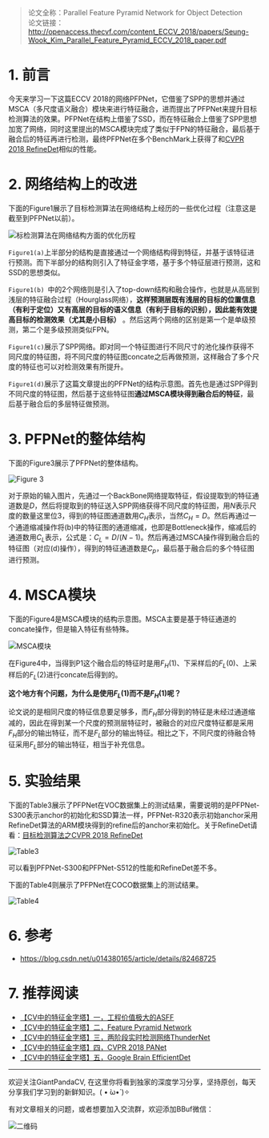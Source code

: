 > 论文全称：Parallel Feature Pyramid Network for Object Detection  
>   论文链接：http://openaccess.thecvf.com/content_ECCV_2018/papers/Seung-Wook_Kim_Parallel_Feature_Pyramid_ECCV_2018_paper.pdf

# 1. 前言
今天来学习一下这篇ECCV 2018的网络PFPNet，它借鉴了SPP的思想并通过MSCA（多尺度语义融合）模块来进行特征融合，进而提出了PFPNet来提升目标检测算法的效果。PFPNet在结构上借鉴了SSD，而在特征融合上借鉴了SPP思想加宽了网络，同时这里提出的MSCA模块完成了类似于FPN的特征融合，最后基于融合后的特征再进行检测，最终PFPNet在多个BenchMark上获得了和[CVPR 2018 RefineDet](https://mp.weixin.qq.com/s/4PQQwDGGyiK_w1TBgYBDIg)相似的性能。

# 2. 网络结构上的改进
下面的Figure1展示了目标检测算法在网络结构上经历的一些优化过程（注意这是截至到PFPNet以前）。

![标检测算法在网络结构方面的优化历程](https://img-blog.csdnimg.cn/20200319170350593.png?x-oss-process=image/watermark,type_ZmFuZ3poZW5naGVpdGk,shadow_10,text_aHR0cHM6Ly9ibG9nLmNzZG4ubmV0L2p1c3Rfc29ydA==,size_16,color_FFFFFF,t_70)

`Figure1(a)`上半部分的结构是直接通过一个网络结构得到特征，并基于该特征进行预测。而下半部分的结构则引入了特征金字塔，基于多个特征层进行预测，这和SSD的思想类似。

`Figure1(b) `中的2个网络则是引入了top-down结构和融合操作，也就是从高层到浅层的特征融合过程（Hourglass网络），**这样预测层既有浅层的目标的位置信息（有利于定位）又有高层的目标的语义信息（有利于目标的识别），因此能有效提高目标的检测效果（尤其是小目标）** 。然后这两个网络的区别是第一个是单级预测，第二个是多级预测类似FPN。

`Figure1(c)`展示了SPP网络。即对同一个特征图进行不同尺寸的池化操作获得不同尺度的特征图，将不同尺度的特征图concate之后再做预测，这样融合了多个尺度的特征也可以对检测效果有所提升。

`Figure1(d)`展示了这篇文章提出的PFPNet的结构示意图。首先也是通过SPP得到不同尺度的特征图，然后基于这些特征图**通过MSCA模块得到融合后的特征**，最后基于融合后的多层特征做预测。 

# 3. PFPNet的整体结构
下面的Figure3展示了PFPNet的整体结构。


![Figure 3](https://img-blog.csdnimg.cn/20200319173443802.png?x-oss-process=image/watermark,type_ZmFuZ3poZW5naGVpdGk,shadow_10,text_aHR0cHM6Ly9ibG9nLmNzZG4ubmV0L2p1c3Rfc29ydA==,size_16,color_FFFFFF,t_70)

对于原始的输入图片，先通过一个BackBone网络提取特征，假设提取到的特征通道数是$D$，然后将提取到的特征送入SPP网络获得不同尺度的特征图，用$N$表示尺度的数量这里位$3$，得到的特征图通道数用$C_H$表示，当然$C_H=D$。然后再通过一个通道缩减操作将(b)中的特征图的通道缩减，也即是Bottleneck操作，缩减后的通道数用$C_L$表示，公式是：$C_L=D/(N-1)$。然后再通过MSCA操作得到融合后的特征图（对应(d)操作），得到的特征通道数是$C_p$，最后基于融合后的多个特征图进行预测。

# 4. MSCA模块
下面的Figure4是MSCA模块的结构示意图。MSCA主要是基于特征通道的concate操作，但是输入特征有些特殊。

![MSCA模块](https://img-blog.csdnimg.cn/20200319175049768.png?x-oss-process=image/watermark,type_ZmFuZ3poZW5naGVpdGk,shadow_10,text_aHR0cHM6Ly9ibG9nLmNzZG4ubmV0L2p1c3Rfc29ydA==,size_16,color_FFFFFF,t_70)

在Figure4中，当得到P1这个融合后的特征时是用$F_H(1)$、下采样后的$F_L(0)$、上采样后的$F_L(2)$进行concate后得到的。

**这个地方有个问题，为什么是使用$F_L(1)$而不是$F_H(1)$呢？**

论文说的是相同尺度的特征信息要足够多，而$F_H$部分得到的特征是未经过通道缩减的，因此在得到某一个尺度的预测层特征时，被融合的对应尺度特征都是采用$F_H$部分的输出特征，而不是$F_L$部分的输出特征。相比之下，不同尺度的待融合特征采用$F_L$部分的输出特征，相当于补充信息。

# 5. 实验结果
下面的Table3展示了PFPNet在VOC数据集上的测试结果，需要说明的是PFPNet-S300表示anchor的初始化和SSD算法一样，PFPNet-R320表示初始anchor采用RefineDet算法的ARM模块得到的refine后的anchor来初始化。关于RefineDet请看：[目标检测算法之CVPR 2018 RefineDet](https://mp.weixin.qq.com/s/4PQQwDGGyiK_w1TBgYBDIg)


![Table3](https://img-blog.csdnimg.cn/20200319181056891.png?x-oss-process=image/watermark,type_ZmFuZ3poZW5naGVpdGk,shadow_10,text_aHR0cHM6Ly9ibG9nLmNzZG4ubmV0L2p1c3Rfc29ydA==,size_16,color_FFFFFF,t_70)

可以看到PFPNet-S300和PFPNet-S512的性能和RefineDet差不多。

下面的Table4则展示了PFPNet在COCO数据集上的测试结果。

![Table4](https://img-blog.csdnimg.cn/2020031918122056.png?x-oss-process=image/watermark,type_ZmFuZ3poZW5naGVpdGk,shadow_10,text_aHR0cHM6Ly9ibG9nLmNzZG4ubmV0L2p1c3Rfc29ydA==,size_16,color_FFFFFF,t_70)

# 6. 参考

- https://blog.csdn.net/u014380165/article/details/82468725

# 7. 推荐阅读

- [【CV中的特征金字塔】一，工程价值极大的ASFF](https://mp.weixin.qq.com/s/2f6ovZ117wKTbZvv2uRwdA)
- [【CV中的特征金字塔】二，Feature Pyramid Network](https://mp.weixin.qq.com/s/d2TSeKEZPmVy1wlbzp8BNQ)
- [【CV中的特征金字塔】三，两阶段实时检测网络ThunderNet](https://mp.weixin.qq.com/s/LX8pFMsDT21QNXtnXJIjXA)
- [【CV中的特征金字塔】四，CVPR 2018 PANet](https://mp.weixin.qq.com/s/bUU4VaYQL80nzw3kBF-nXQ)
- [【CV中的特征金字塔】五，Google Brain EfficientDet](https://mp.weixin.qq.com/s/ughHo9Q1L0c4stZIxs-3ow)

---------------------------------------------------------------------------

欢迎关注GiantPandaCV, 在这里你将看到独家的深度学习分享，坚持原创，每天分享我们学习到的新鲜知识。( • ̀ω•́ )✧

有对文章相关的问题，或者想要加入交流群，欢迎添加BBuf微信：

![二维码](https://img-blog.csdnimg.cn/20200110234905879.png?x-oss-process=image/watermark,type_ZmFuZ3poZW5naGVpdGk,shadow_10,text_aHR0cHM6Ly9ibG9nLmNzZG4ubmV0L2p1c3Rfc29ydA==,size_16,color_FFFFFF,t_70)